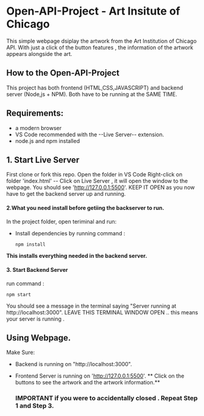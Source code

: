 # Open-API-Project - Art Insitute of Chicago 
This simple webpage dsiplay the artwork from the Art Institution of Chicago API. With just a click of the button features , the information of the artwork appears alongside the art. 

## How to the Open-API-Project 
This project has both frontend (HTML,CSS,JAVASCRIPT) and backend server (Node,js + NPM).
Both have to be running at the SAME TIME. 


## Requirements:
- a modern browser
- VS Code recommended with the --Live Server-- extension.
- node.js and npm installed

## 1. Start Live Server
First clone or fork this repo.
Open the folder in VS Code 
Right-click on folder 'index.html' -- Click on Live Server , it will open the window to the webpage.
You should see 'http://127.0.0.1:5500'.
KEEP IT OPEN as you now have to get the backend server up and running. 

#### 2.What you need install before getiing the backserver to run.
In the project folder, open teriminal and run:
- Install dependencies by running command :
  ```bash
  npm install
**This installs everything needed in the backend server.**

#### 3. Start Backend Server
run command :

    npm start
You should see a message in the terminal saying "Server running at http://localhost:3000".
LEAVE THIS TERMINAL WINDOW OPEN .. this means your server is running .

 ## Using Webpage.
Make Sure: 
- Backend is running on "http://localhost:3000".
- Frontend Server is running on 'http://127.0.0.1:5500'.
 ** Click on the buttons to see the artwork and the artwork information.**

  ### IMPORTANT if you were to accidentally closed . Repeat Step 1 and Step 3. ###
